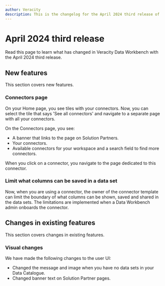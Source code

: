 ```yaml
---
author: Veracity
description: This is the changelog for the April 2024 third release of Data Workbench.
---
```


# April 2024 third release

Read this page to learn what has changed in Veracity Data Workbench with the April 2024 third release.

## New features
This section covers new features.

### Connectors page

On your Home page, you see tiles with your connectors. Now, you can select the tile that says 'See all connectors' and navigate to a separate page with all your connectors. 

On the Connectors page, you see:
* A banner that links to the page on Solution Partners.
* Your connectors.
* Available connectors for your workspace and a search field to find more connectors.

When you click on a connector, you navigate to the page dedicated to this connector.

### Limit what columns can be saved in a data set
Now, when you are using a connector, the owner of the connector template can limit the boundary of what columns can be shown, saved and shared in the data sets. The limitations are implemented when a Data Workbench admin onboards the connector.

## Changes in existing features
This section covers changes in existing features.

### Visual changes
We have made the following changes to the user UI:
* Changed the message and image when you have no data sets in your Data Catalogue.
* Changed banner text on Solution Partner pages.

